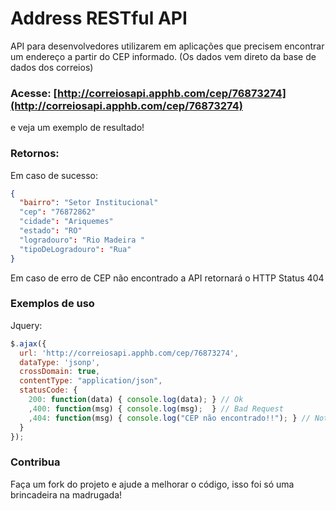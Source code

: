 # Address RESTful API

API para desenvolvedores utilizarem em aplicações que precisem encontrar um endereço a partir do CEP informado. (Os dados vem direto da base de dados dos correios)

### Acesse: [http://correiosapi.apphb.com/cep/76873274](http://correiosapi.apphb.com/cep/76873274)

e veja um exemplo de resultado!

### Retornos:

Em caso de sucesso:

```json
{
  "bairro": "Setor Institucional"
  "cep": "76872862"
  "cidade": "Ariquemes"
  "estado": "RO"
  "logradouro": "Rio Madeira "
  "tipoDeLogradouro": "Rua"
}
```

Em caso de erro de CEP não encontrado a API retornará o HTTP Status 404

### Exemplos de uso

Jquery:

```javascript
$.ajax({
  url: 'http://correiosapi.apphb.com/cep/76873274',
  dataType: 'jsonp',
  crossDomain: true,
  contentType: "application/json",
  statusCode: {
    200: function(data) { console.log(data); } // Ok
    ,400: function(msg) { console.log(msg);  } // Bad Request
    ,404: function(msg) { console.log("CEP não encontrado!!"); } // Not Found
  }
});​
```

### Contribua

Faça um fork do projeto e ajude a melhorar o código, isso foi só uma brincadeira na madrugada!
